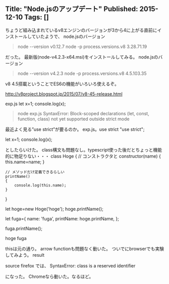 Title: "Node.jsのアップデート"
Published: 2015-12-10
Tags: []
---

ちょうど組み込まれているv8エンジンのバージョンが3から4に上がる直前にインストールしていたようで、
node.jsのバージョン
> node --version
v0.12.7
> node -p process.versions.v8
3.28.71.19

だった。
最新版(node-v4.2.3-x64.msi)をインストールしてみる。
node.jsのバージョン
> node --version
v4.2.3
> node -p process.versions.v8
4.5.103.35

v8 4.5搭載ということでES6の機能がいろいろ使えるぞ。

http://v8project.blogspot.jp/2015/07/v8-45-release.html

exp.js
let x=1;
console.log(x);

> node exp.js
SyntaxError: Block-scoped declarations (let, const, function, class) not yet supported outside strict mode

最近よく見る”use strict”が要るのか。
exp.js。use strict
"use strict";

let x=1;
console.log(x);

としたらいけた。
class構文も問題なし。typescript使った後だとちょっと機能的に物足りない・・・
class Hoge
{
    // コンストラクタと
    constructor(name)
    {
        this.name=name;
    }

    // メソッドだけ定義できるらしい
    printName()
    {
        console.log(this.name);
    }
}

let hoge=new Hoge('hoge');
hoge.printName();

let fuga={
    name: 'fuga',
    printName: hoge.printName,
};

fuga.printName();

hoge
fuga

thisは元の通り。
arrow functionも問題なく動いた。
ついでにbrowserでも実験してみよう。
result

source
firefox では、
SyntaxError: class is a reserved identifier

になった。
Chromeなら動いた。なるほど。
